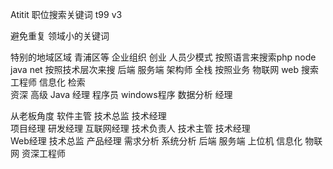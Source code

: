Atitit 职位搜索关键词 t99	v3

避免重复  领域小的关键词


特别的地域区域 青浦区等
企业组织  创业  人员少模式
按照语言来搜索php node java net
按照技术层次来搜  后端 服务端   架构师 全栈
按照业务 物联网 web 搜索工程师 信息化 检索  
资深 高级   Java 经理 程序员
windows程序
数据分析 经理  

从老板角度
软件主管 技术总监 技术经理  
项目经理 研发经理  互联网经理
技术负责人 技术主管 技术经理  
Web经理  技术总监  产品经理
需求分析 系统分析  后端 服务端 上位机 信息化 物联网
资深工程师 



